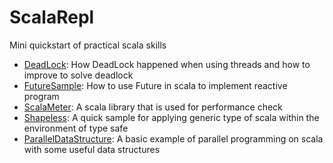 # ScalaRepl

Mini quickstart of practical scala skills

* [DeadLock](https://github.com/ZZhaoTireless/ScalaRepl/blob/master/src/main/scala/DeadLock.sc): How DeadLock happened when using threads and how to improve to solve deadlock
* [FutureSample](https://github.com/ZZhaoTireless/ScalaRepl/blob/master/src/main/scala/FutureSample.sc): How to use Future in scala to implement reactive program
* [ScalaMeter](https://github.com/ZZhaoTireless/ScalaRepl/blob/master/src/main/scala/ScalaMeter.sc): A scala library that is used for performance check
* [Shapeless](https://github.com/ZZhaoTireless/ScalaRepl/blob/master/src/main/scala/ShapelessToCSV.sc): A quick sample for applying generic type of scala within the environment of type safe
* [ParallelDataStructure](https://github.com/ZZhaoTireless/ScalaRepl/blob/master/src/main/scala/ParallelDataStructure.sc): A basic example of parallel programming on scala with some useful data structures